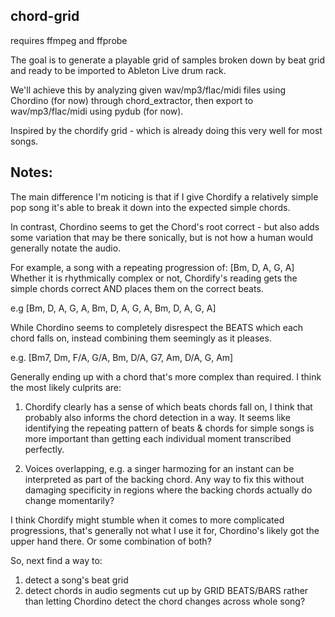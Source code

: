 chord-grid
----------

requires ffmpeg and ffprobe


The goal is to generate a playable grid of samples broken down by beat grid
and ready to be imported to Ableton Live drum rack.

We'll achieve this by analyzing given wav/mp3/flac/midi files using Chordino (for now)
through chord_extractor, then export to wav/mp3/flac/midi using pydub (for now).

Inspired by the chordify grid - which is already doing this very well for most
songs.


Notes:
------

The main difference I'm noticing is that if I give Chordify a relatively simple pop
song it's able to break it down into the expected simple chords. 

In contrast, Chordino seems to get the Chord's root correct - but also adds some
variation that may be there sonically, but is not how a human would generally
notate the audio.

For example, a song with a repeating progression of: [Bm, D, A, G, A]
Whether it is rhythmically complex or not, Chordify's reading gets the simple
chords correct AND places them on the correct beats.

e.g [Bm, D, A, G, A, Bm, D, A, G, A, Bm, D, A, G, A]

While Chordino seems to completely disrespect the BEATS which each chord falls
on, instead combining them seemingly as it pleases.

e.g. [Bm7, Dm, F/A, G/A, Bm, D/A, G7, Am, D/A, G, Am]

Generally ending up with a chord that's more complex than required. I think the
most likely culprits are:

  1. Chordify clearly has a sense of which beats chords fall on, I think that
     probably also informs the chord detection in a way. It seems like
     identifying the repeating pattern of beats & chords for simple songs is
     more important than getting each individual moment transcribed perfectly.

  2. Voices overlapping, e.g. a singer harmozing for an instant can be
     interpreted as part of the backing chord. Any way to fix this without
     damaging specificity in regions where the backing chords actually do change
     momentarily?

I think Chordify might stumble when it comes to more complicated progressions,
that's generally not what I use it for, Chordino's likely got the upper hand there.
Or some combination of both?

So, next find a way to:
  1. detect a song's beat grid
  2. detect chords in audio segments cut up by GRID BEATS/BARS rather than letting
     Chordino detect the chord changes across whole song?
